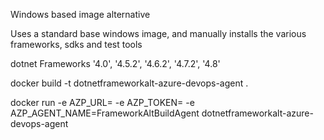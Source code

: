 Windows based image alternative

Uses a standard base windows image, and manually installs the various frameworks, sdks and test tools

dotnet Frameworks '4.0', '4.5.2', '4.6.2', '4.7.2', '4.8'

docker build -t dotnetframeworkalt-azure-devops-agent .

docker run -e AZP_URL= -e AZP_TOKEN= -e AZP_AGENT_NAME=FrameworkAltBuildAgent dotnetframeworkalt-azure-devops-agent

